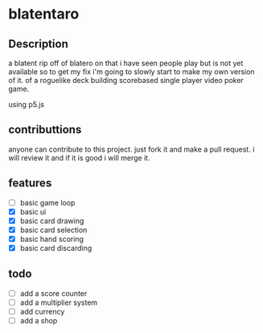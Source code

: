 # blatentaro

## Description

a blatent rip off of blatero on that i have seen people play but is not yet available so to get my fix i'm going to slowly start to make my own version of it. of a roguelike deck building scorebased single player video poker game.

using p5.js

## contributtions

anyone can contribute to this project. just fork it and make a pull request. i will review it and if it is good i will merge it.

## features

- [ ] basic game loop
- [x] basic ui
- [x] basic card drawing
- [x] basic card selection
- [x] basic hand scoring
- [x] basic card discarding

## todo
- [ ] add a score counter
- [ ] add a multiplier system
- [ ] add currency
- [ ] add a shop
